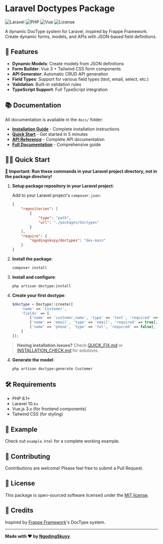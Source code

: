 # Laravel Doctypes Package

![Laravel](https://img.shields.io/badge/Laravel-10.x%2B-red)
![PHP](https://img.shields.io/badge/PHP-8.1%2B-blue)
![Vue](https://img.shields.io/badge/Vue.js-3.x-green)
![License](https://img.shields.io/badge/License-MIT-yellow)

A dynamic DocType system for Laravel, inspired by Frappe Framework. Create dynamic forms, models, and APIs with JSON-based field definitions.

## 🚀 Features

- **Dynamic Models**: Create models from JSON definitions
- **Form Builder**: Vue 3 + Tailwind CSS form components
- **API Generator**: Automatic CRUD API generation
- **Field Types**: Support for various field types (text, email, select, etc.)
- **Validation**: Built-in validation rules
- **TypeScript Support**: Full TypeScript integration

## 📚 Documentation

All documentation is available in the `docs/` folder:

- **[Installation Guide](docs/INSTALL.md)** - Complete installation instructions
- **[Quick Start](docs/QUICKSTART.md)** - Get started in 5 minutes
- **[API Reference](docs/API.md)** - Complete API documentation
- **[Full Documentation](docs/README.md)** - Comprehensive guide

## 🏃‍♂️ Quick Start

**📍 Important: Run these commands in your Laravel project directory, not in the package directory!**

1. **Setup package repository in your Laravel project**:
   
   Add to your Laravel project's `composer.json`:
   ```json
   {
       "repositories": [
           {
               "type": "path",
               "url": "./packages/doctypes"
           }
       ],
       "require": {
           "ngodingskuyy/doctypes": "dev-main"
       }
   }
   ```

2. **Install the package**:
   ```bash
   composer install
   ```

3. **Install and configure**:
   ```bash
   php artisan doctype:install
   ```

4. **Create your first doctype**:
   ```php
   $doctype = Doctype::create([
       'name' => 'Customer',
       'fields' => [
           ['name' => 'customer_name', 'type' => 'text', 'required' => true],
           ['name' => 'email', 'type' => 'email', 'required' => true],
           ['name' => 'phone', 'type' => 'tel', 'required' => false],
       ]
   ]);
   ```

> **Having installation issues?** Check [QUICK_FIX.md](QUICK_FIX.md) or [INSTALLATION_CHECK.md](INSTALLATION_CHECK.md) for solutions.

4. **Generate the model**:
   ```bash
   php artisan doctype:generate Customer
   ```

## 🛠️ Requirements

- PHP 8.1+
- Laravel 10.x+
- Vue.js 3.x (for frontend components)
- Tailwind CSS (for styling)

## 📖 Example

Check out `example.html` for a complete working example.

## 🤝 Contributing

Contributions are welcome! Please feel free to submit a Pull Request.

## 📄 License

This package is open-sourced software licensed under the [MIT license](LICENSE).

## 🙏 Credits

Inspired by [Frappe Framework](https://frappeframework.com/)'s DocType system.

---

**Made with ❤️ by [NgodingSkuyy](https://github.com/ngodingskuyy)**